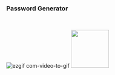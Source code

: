 <h3>Password Generator</h3>
<br>

![ezgif com-video-to-gif](https://user-images.githubusercontent.com/91012723/222952574-1366bf7d-7c7b-41fc-ad73-96eebdf1442b.gif)
<img src="https://user-images.githubusercontent.com/91012723/222952574-1366bf7d-7c7b-41fc-ad73-96eebdf1442b.gif" width="100" height="100">
